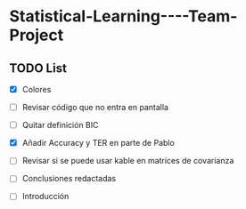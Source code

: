 # Statistical-Learning----Team-Project

## TODO List

- [x] Colores

- [ ] Revisar código que no entra en pantalla

- [ ] Quitar definición BIC

- [x] Añadir Accuracy y TER en parte de Pablo

- [ ] Revisar si se puede usar kable en matrices de covarianza

- [ ] Conclusiones redactadas

- [ ] Introducción